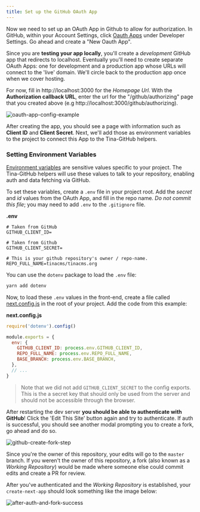 ```yaml
---
title: Set up the GitHub OAuth App
---
```


Now we need to set up an OAuth App in Github to allow for authorization. In GitHub, within your Account Settings, click <a href="https://github.com/settings/developers" target="_blank">Oauth Apps</a> under Developer Settings. Go ahead and create a "New Oauth App".

Since you are **testing your app locally**, you'll create a _development_ GitHub app that redirects to localhost. Eventually you'll need to create separate OAuth Apps: one for development and a production app whose URLs will connect to the 'live' domain. We'll circle back to the production app once when we cover hosting.

For now, fill in http://localhost:3000 for the _Homepage Url_. With the **Authorization callback URL**, enter the url for the "/github/authorizing" page that you created above (e.g http://localhost:3000/github/authorizing).

![oauth-app-config-example](/img/github-open-auth-cna/oAuth-app-config.png)

After creating the app, you should see a page with information such as **Client ID** and **Client Secret**. Next, we'll add those as environment variables to the project to connect this App to the Tina-GitHub helpers.

### Setting Environment Variables

[Environment variables](https://nextjs.org/docs/api-reference/next.config.js/environment-variables) are sensitive values specific to your project. The Tina-GitHub helpers will use these values to talk to your repository, enabling auth and data fetching via GitHub.

To set these variables, create a `.env` file in your project root. Add the _secret_ and _id_ values from the OAuth App, and fill in the repo name. _Do not commit this file_; you may need to add `.env` to the `.gitignore` file.

**.env**

```
# Taken from GitHub
GITHUB_CLIENT_ID=

# Taken from Github
GITHUB_CLIENT_SECRET=

# This is your github repository's owner / repo-name.
REPO_FULL_NAME=tinacms/tinacms.org
```

You can use the `dotenv` package to load the `.env` file:

```bash
yarn add dotenv
```

Now, to load these `.env` values in the front-end, create a file called [next.config.js](https://nextjs.org/docs/api-reference/next.config.js/introduction) in the root of your project. Add the code from this example:

**next.config.js**

```js
require('dotenv').config()

module.exports = {
  env: {
    GITHUB_CLIENT_ID: process.env.GITHUB_CLIENT_ID,
    REPO_FULL_NAME: process.env.REPO_FULL_NAME,
    BASE_BRANCH: process.env.BASE_BRANCH,
  },
  // ...
}
```

> Note that we did not add `GITHUB_CLIENT_SECRET` to the config exports. This is the a secret key that should only be used from the server and should not be accessible through the browser.

After restarting the dev server **you should be able to authenticate with GitHub**! Click the 'Edit This Site' button again and try to authenticate. If auth is successful, you should see another modal prompting you to create a fork, go ahead and do so.

![github-create-fork-step](/img/github-open-auth-cna/create-fork-step.png)

Since you're the owner of this repository, your edits will go to the `master` branch. If you weren't the owner of this repository, a fork (also known as a _Working Repository_) would be made where someone else could commit edits and create a PR for review.

After you've authenticated and the _Working Repository_ is established, your `create-next-app` should look something like the image below:

![after-auth-and-fork-success](/img/github-open-auth-cna/after-auth-fork.png)

